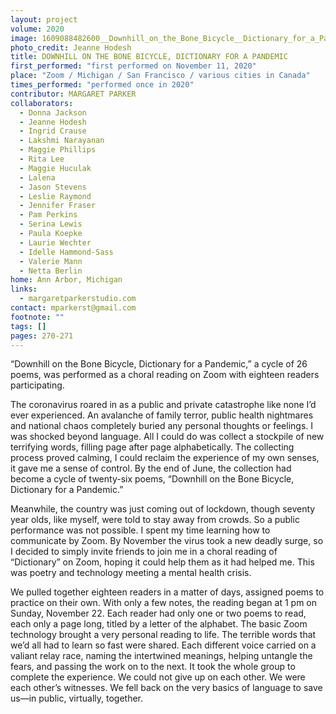 ```yaml
---
layout: project
volume: 2020
image: 1609088482600__Downhill_on_the_Bone_Bicycle__Dictionary_for_a_Pandemic--Margaret_Parker.png
photo_credit: Jeanne Hodesh
title: DOWNHILL ON THE BONE BICYCLE, DICTIONARY FOR A PANDEMIC
first_performed: "first performed on November 11, 2020"
place: "Zoom / Michigan / San Francisco / various cities in Canada"
times_performed: "performed once in 2020"
contributor: MARGARET PARKER
collaborators:
  - Donna Jackson
  - Jeanne Hodesh
  - Ingrid Crause
  - Lakshmi Narayanan
  - Maggie Phillips
  - Rita Lee
  - Maggie Huculak
  - Lalena
  - Jason Stevens
  - Leslie Raymond
  - Jennifer Fraser
  - Pam Perkins
  - Serina Lewis
  - Paula Koepke
  - Laurie Wechter
  - Idelle Hammond-Sass
  - Valerie Mann
  - Netta Berlin
home: Ann Arbor, Michigan
links:
  - margaretparkerstudio.com
contact: mparkerst@gmail.com
footnote: ""
tags: []
pages: 270-271
---
```


“Downhill on the Bone Bicycle, Dictionary for a Pandemic,” a cycle of 26 poems, was performed as a choral reading on Zoom with eighteen readers participating.

The coronavirus roared in as a public and private catastrophe like none I’d ever experienced. An avalanche of family terror, public health nightmares and national chaos completely buried any personal thoughts or feelings. I was shocked beyond language. All I could do was collect a stockpile of new terrifying words, filling page after page alphabetically. The collecting process proved calming, I could reclaim the experience of my own senses, it gave me a sense of control. By the end of June, the collection had become a cycle of twenty-six poems, “Downhill on the Bone Bicycle, Dictionary for a Pandemic.”

Meanwhile, the country was just coming out of lockdown, though seventy year olds, like myself, were told to stay away from crowds. So a public performance was not possible. I spent my time learning how to communicate by Zoom. By November the virus took a new deadly surge, so I decided to simply invite friends to join me in a choral reading of “Dictionary” on Zoom, hoping it could help them as it had helped me. This was poetry and technology meeting a mental health crisis.

We pulled together eighteen readers in a matter of days, assigned poems to practice on their own. With only a few notes, the reading began at 1 pm on Sunday, November 22. Each reader had only one or two poems to read, each only a page long, titled by a letter of the alphabet. The basic Zoom technology brought a very personal reading to life. The terrible words that we’d all had to learn so fast were shared. Each different voice carried on a valiant relay race, naming the intertwined meanings, helping untangle the fears, and passing the work on to the next. It took the whole group to complete the experience. We could not give up on each other. We were each other’s witnesses. We fell back on the very basics of language to save us—in public, virtually, together.
